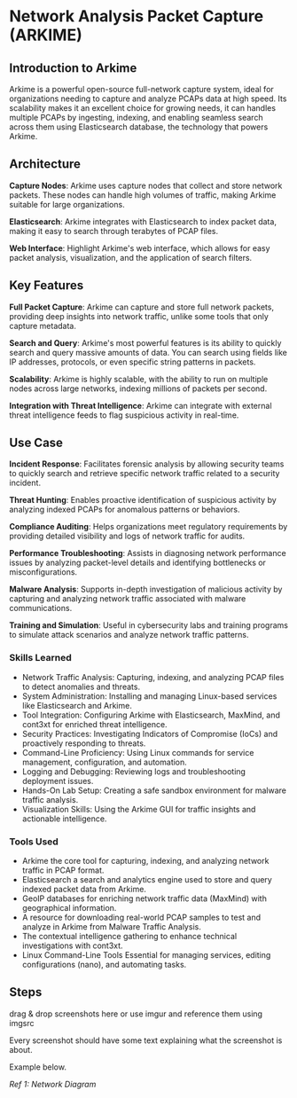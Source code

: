 # Network Analysis Packet Capture (ARKIME)

## Introduction to Arkime

Arkime is a powerful open-source full-network capture system, ideal for organizations needing to capture and analyze PCAPs data at high speed. Its scalability makes it an excellent choice for growing needs, it can handles multiple PCAPs by ingesting, indexing, and enabling seamless search across them using Elasticsearch database, the technology that powers Arkime.

## Architecture

**Capture Nodes**: Arkime uses capture nodes that collect and store network packets. These nodes can handle high volumes of traffic, making Arkime suitable for large organizations.

**Elasticsearch**: Arkime integrates with Elasticsearch to index packet data, making it easy to search through terabytes of PCAP files.

**Web Interface**: Highlight Arkime's web interface, which allows for easy packet analysis, visualization, and the application of search filters.

## Key Features

**Full Packet Capture**: Arkime can capture and store full network packets, providing deep insights into network traffic, unlike some tools that only capture metadata.

**Search and Query**: Arkime's most powerful features is its ability to quickly search and query massive amounts of data. You can search using fields like IP addresses, protocols, or even specific string patterns in packets.

**Scalability**: Arkime is highly scalable, with the ability to run on multiple nodes across large networks, indexing millions of packets per second.

**Integration with Threat Intelligence**: Arkime can integrate with external threat intelligence feeds to flag suspicious activity in real-time.

## Use Case

**Incident Response**: Facilitates forensic analysis by allowing security teams to quickly search and retrieve specific network traffic related to a security incident.

**Threat Hunting**: Enables proactive identification of suspicious activity by analyzing indexed PCAPs for anomalous patterns or behaviors.

**Compliance Auditing**: Helps organizations meet regulatory requirements by providing detailed visibility and logs of network traffic for audits.

**Performance Troubleshooting**: Assists in diagnosing network performance issues by analyzing packet-level details and identifying bottlenecks or misconfigurations.

**Malware Analysis**: Supports in-depth investigation of malicious activity by capturing and analyzing network traffic associated with malware communications.

**Training and Simulation**: Useful in cybersecurity labs and training programs to simulate attack scenarios and analyze network traffic patterns.

### Skills Learned

- Network Traffic Analysis: Capturing, indexing, and analyzing PCAP files to detect anomalies and threats.
- System Administration: Installing and managing Linux-based services like Elasticsearch and Arkime.
- Tool Integration: Configuring Arkime with Elasticsearch, MaxMind, and cont3xt for enriched threat intelligence.
- Security Practices: Investigating Indicators of Compromise (IoCs) and proactively responding to threats.
- Command-Line Proficiency: Using Linux commands for service management, configuration, and automation.
- Logging and Debugging: Reviewing logs and troubleshooting deployment issues.
- Hands-On Lab Setup: Creating a safe sandbox environment for malware traffic analysis.
- Visualization Skills: Using the Arkime GUI for traffic insights and actionable intelligence.

### Tools Used

- Arkime the core tool for capturing, indexing, and analyzing network traffic in PCAP format.
- Elasticsearch a search and analytics engine used to store and query indexed packet data from Arkime.
- GeoIP databases for enriching network traffic data (MaxMind) with geographical information.
- A resource for downloading real-world PCAP samples to test and analyze in Arkime from Malware Traffic Analysis.
- The contextual intelligence gathering to enhance technical investigations with cont3xt.
- Linux Command-Line Tools Essential for managing services, editing configurations (nano), and automating tasks.

## Steps
drag & drop screenshots here or use imgur and reference them using imgsrc

Every screenshot should have some text explaining what the screenshot is about.

Example below.

*Ref 1: Network Diagram*
